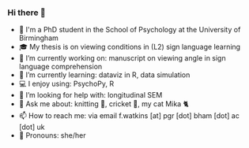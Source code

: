 ### Hi there 👋

- 👩 I'm a PhD student in the School of Psychology at the University of Birmingham 
- 🎓 My thesis is on viewing conditions in (L2) sign language learning
- 🔭 I’m currently working on: manuscript on viewing angle in sign language comprehension
- 🌱 I’m currently learning: dataviz in R, data simulation
- 💻 I enjoy using: PsychoPy, R  
- 🤔 I’m looking for help with: longitudinal SEM
- 💬 Ask me about: knitting 🧶, cricket 🏏, my cat Mika 🐈 
- 📫 How to reach me: via email f.watkins [at] pgr [dot] bham [dot] ac [dot] uk 
- 🌈 Pronouns: she/her

<!--
**freyawatkins/freyawatkins** is a ✨ _special_ ✨ repository because its `README.md` (this file) appears on your GitHub profile.

Here are some ideas to get you started:

- 🔭 I’m currently working on ...
- 🌱 I’m currently learning ...
- 👯 I’m looking to collaborate on ...
- 🤔 I’m looking for help with ...
- 💬 Ask me about ...
- 📫 How to reach me: ...
- 😄 Pronouns: ...
- ⚡ Fun fact: ...
-->
